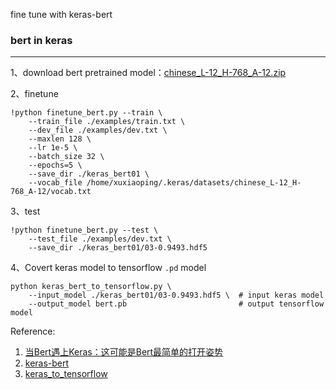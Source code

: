 fine tune with keras-bert

### bert in keras
-------------
1、download bert pretrained model：[chinese_L-12_H-768_A-12.zip](https://storage.googleapis.com/bert_models/2018_11_03/chinese_L-12_H-768_A-12.zip)


2、finetune
```
!python finetune_bert.py --train \
    --train_file ./examples/train.txt \
    --dev_file ./examples/dev.txt \
    --maxlen 128 \
    --lr 1e-5 \
    --batch_size 32 \
    --epochs=5 \
    --save_dir ./keras_bert01 \
    --vocab_file /home/xuxiaoping/.keras/datasets/chinese_L-12_H-768_A-12/vocab.txt
```

3、test
```
!python finetune_bert.py --test \
    --test_file ./examples/dev.txt \
    --save_dir ./keras_bert01/03-0.9493.hdf5
```


4、Covert keras model to tensorflow `.pd` model
```
python keras_bert_to_tensorflow.py \
    --input_model ./keras_bert01/03-0.9493.hdf5 \  # input keras model
    --output_model bert.pb                         # output tensorflow model
```

Reference:
1. [当Bert遇上Keras：这可能是Bert最简单的打开姿势](https://spaces.ac.cn/archives/6736)
2. [keras-bert](https://github.com/CyberZHG/keras-bert)
3. [keras_to_tensorflow](kerashttps://github.com/amir-abdi/keras_to_tensorflow)
